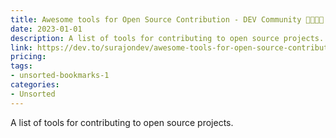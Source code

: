 ```yaml
---
title: Awesome tools for Open Source Contribution - DEV Community 👩‍💻👨‍💻
date: 2023-01-01
description: A list of tools for contributing to open source projects.
link: https://dev.to/surajondev/awesome-tools-for-open-source-contribution-36cm
pricing: 
tags: 
- unsorted-bookmarks-1 
categories: 
- Unsorted 
---
```


A list of tools for contributing to open source projects.